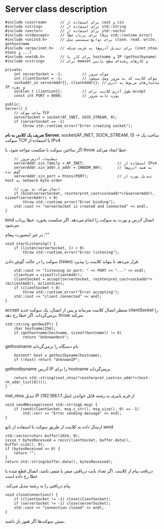 # Server class description

```
#include <iostream>      // برای استفاده از cout و cin
#include <string>        // برای استفاده از std::string
#include <vector>        // برای استفاده از std::vector
#include <stdexcept>     // برای پرتاب خطا (مثلاً std::runtime_error)
#include <unistd.h>      // برای توابع سیستمی مثل close، read، write، gethostname
#include <arpa/inet.h>   // برای تبدیل آدرس‌ها به فرمت شبکه (inet_ntoa، htons و ...)
#include <netdb.h>       // برای کار با hostname و IP (gethostbyname)
#include <cstring>       // برای memset و کارهای رشته‌ای سطح پایین
```

```
private:
    int serverSocket = -1;         // سوکت سرور
    int clientSocket = -1;         // سوکت کلاینت که به سرور وصل می‌شود
    sockaddr_in serverAddr{}, clientAddr{}; // ساختارهای مربوط به آدرس IP و پورت
    socklen_t clientLen{};         // طول آدرس کلاینت برای accept
    const int PORT = 8080;         // پورت ثابت سرور
```

```
public:
Server() {
    // ساخت سوکت TCP
    serverSocket = socket(AF_INET, SOCK_STREAM, 0);
    if (serverSocket == -1)
        throw std::runtime_error("Error creating socket");
```

**تعریف یک کلاس به نام Server.**
socket(AF_INET, SOCK_STREAM, 0) → ساخت یک سوکت TCP با استفاده از IPv4

اگر ساختن سوکت با شکست مواجه شود، با throw خطا ایجاد می‌کند.

```
    // تنظیمات آدرس سرور
    serverAddr.sin_family = AF_INET;               // استفاده از IPv4
    serverAddr.sin_addr.s_addr = INADDR_ANY;       // به همه آدرس‌ها گوش بده
    serverAddr.sin_port = htons(PORT);             // تبدیل پورت از host به network byte order
```

```
    // اتصال سوکت به پورت
    if (bind(serverSocket, reinterpret_cast<sockaddr*>(&serverAddr), sizeof(serverAddr)) < 0)
        throw std::runtime_error("Error binding");
    std::cout << "serverSocket is created and connected" << endl;
}
```

bind اتصال آدرس و پورت به سوکت را انجام می‌دهد.
اگر شکست بخورد، خطا پرتاب می‌شود.

در غیر اینصورت پیغام :""

```
void startListening() {
    if (listen(serverSocket, 1) < 0)
        throw std::runtime_error("Error listening");
```

سوکت را در حالت گوش دادن (listen) قرار می‌دهد تا بتواند کلاینت را بپذیرد.

```
    std::cout << "listening on port: " << PORT << "..." << endl;
    clientLen = sizeof(clientAddr);
    clientSocket = accept(serverSocket, reinterpret_cast<sockaddr*>(&clientAddr), &clientLen);
    if (clientSocket < 0)
        throw std::runtime_error("Error accepting");
    std::cout << "client connected" << endl;
}
```

accept منتظر اتصال کلاینت می‌ماند و پس از اتصال، یک سوکت جدید clientSocket را برمی‌گرداند.
اگر خطا رخ دهد، throw می‌کند.

```
std::string getOwnIP() {
    char hostname[256];
    if (gethostname(hostname, sizeof(hostname)) != 0)
        return "UnknownHost";
```

gethostname نام دستگاه را برمی‌گرداند.

```
    hostent* host = gethostbyname(hostname);
    if (!host) return "UnknownIP";
```

gethostbyname آدرس IP را برای hostname برمی‌گرداند.

```
    return std::string(inet_ntoa(*reinterpret_cast<in_addr*>(host->h_addr_list[0])));
}
```

inet_ntoa تبدیل IP از فرم باینری به رشته قابل خواندن (مثل 192.168.1.1)

```
void sendMessage(const std::string& msg) {
    if (send(clientSocket, msg.c_str(), msg.size(), 0) == -1)
        std::cerr << "Error sending message" << endl;
}
```

ارسال داده به کلاینت از طریق سوکت با استفاده از تابع send

```
std::vector<char> buffer(1024, 0);
ssize_t bytesReceived = recv(clientSocket, buffer.data(), buffer.size(), 0);
if (bytesReceived <= 0) {
    return "";
}
return std::string(buffer.data(), bytesReceived);
```

دریافت پیام از کلاینت.
اگر تعداد بایت دریافتی صفر یا منفی باشد، اتصال قطع شده یا خطا رخ داده است

.پیام دریافتی را به رشته تبدیل می‌کند

```
void closeConnection() {
    if (clientSocket != -1) close(clientSocket);
    if (serverSocket != -1) close(serverSocket);
    std::cout << "connection closed" << endl;
}
```

بستن سوکت‌ها اگر هنوز باز باشند.
